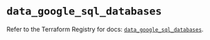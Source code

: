 # `data_google_sql_databases`

Refer to the Terraform Registry for docs: [`data_google_sql_databases`](https://registry.terraform.io/providers/hashicorp/google/5.15.0/docs/data-sources/sql_databases).
